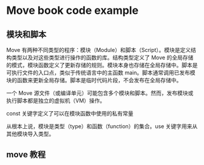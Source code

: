 # Move book code example


## 模块和脚本

Move 有两种不同类型的程序：模块（Module）和脚本（Script）。模块是定义结构类型以及对这些类型进行操作的函数的库。结构类型定义了 Move 的全局存储的模式，模块函数定义了更新存储的规则。模块本身也存储在全局存储中。脚本是可执行文件的入口点，类似于传统语言中的主函数 main。脚本通常调用已发布模块的函数来更新全局存储。脚本是临时代码片段，不会发布在全局存储中。

一个 Move 源文件（或编译单元）可能包含多个模块和脚本。然而，发布模块或执行脚本都是独立的虚拟机（VM）操作。

const 关键字定义了可以在模块函数中使用的私有常量

从根本上说，模块是类型（type）和函数（function）的集合。use 关键字用来从其他模块导入类型。

## move 教程
